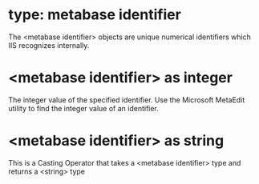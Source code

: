 # type: metabase identifier

The &lt;metabase identifier&gt; objects are unique numerical identifiers which IIS recognizes internally.

# &lt;metabase identifier&gt; as integer

The integer value of the specified identifier. Use the Microsoft MetaEdit utility to find the integer value of an identifier.

# &lt;metabase identifier&gt; as string

This is a Casting Operator that takes a &lt;metabase identifier&gt; type and returns a &lt;string&gt; type
